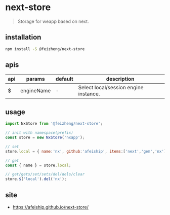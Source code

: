 # next-store
> Storage for weapp based on next.

## installation
```bash
npm install -S @feizheng/next-store
```

## apis
| api | params     | default | description                           |
| --- | ---------- | ------- | ------------------------------------- |
| $   | engineName | -       | Select local/session engine instance. |


## usage
```js
import NxStore from '@feizheng/next-store';

// init with namespace(prefix)
const store = new NxStore('nxapp');

// set
store.local = { name:'nx', github:'afeiship', items:['next','gem','nx']}

// get
const { name } = store.local;

// get/gets/set/sets/del/dels/clear
store.$('local').del('nx');
```

## site
- https://afeiship.github.io/next-store/
